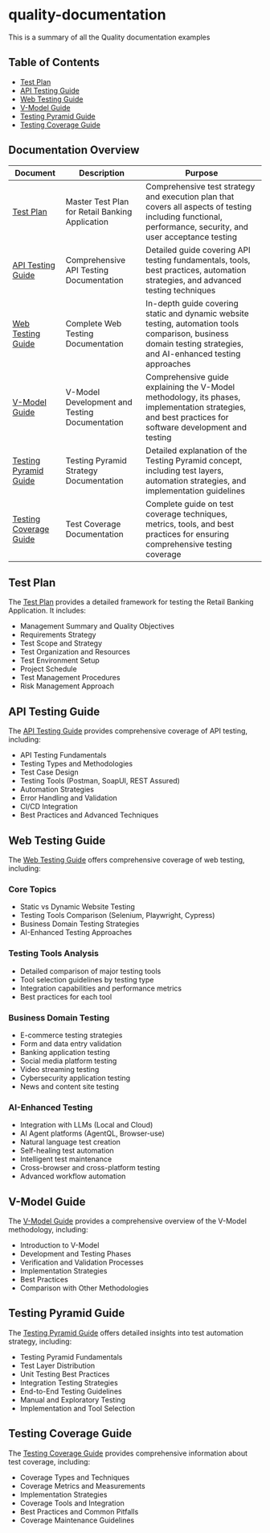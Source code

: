 # quality-documentation
This is a summary of all the Quality documentation examples

## Table of Contents
- [Test Plan](#test-plan)
- [API Testing Guide](#api-testing-guide)
- [Web Testing Guide](#web-testing-guide)
- [V-Model Guide](#v-model-guide)
- [Testing Pyramid Guide](#testing-pyramid-guide)
- [Testing Coverage Guide](#testing-coverage-guide)

## Documentation Overview

| Document | Description | Purpose |
|----------|-------------|---------|
| [Test Plan](TestPlan.md) | Master Test Plan for Retail Banking Application | Comprehensive test strategy and execution plan that covers all aspects of testing including functional, performance, security, and user acceptance testing |
| [API Testing Guide](ApiTesting.md) | Comprehensive API Testing Documentation | Detailed guide covering API testing fundamentals, tools, best practices, automation strategies, and advanced testing techniques |
| [Web Testing Guide](WebTesting.md) | Complete Web Testing Documentation | In-depth guide covering static and dynamic website testing, automation tools comparison, business domain testing strategies, and AI-enhanced testing approaches |
| [V-Model Guide](V-model.md) | V-Model Development and Testing Documentation | Comprehensive guide explaining the V-Model methodology, its phases, implementation strategies, and best practices for software development and testing |
| [Testing Pyramid Guide](testing-pyramid.md) | Testing Pyramid Strategy Documentation | Detailed explanation of the Testing Pyramid concept, including test layers, automation strategies, and implementation guidelines |
| [Testing Coverage Guide](Testing-coverage.md) | Test Coverage Documentation | Complete guide on test coverage techniques, metrics, tools, and best practices for ensuring comprehensive testing coverage |

## Test Plan
The [Test Plan](TestPlan.md) provides a detailed framework for testing the Retail Banking Application. It includes:

- Management Summary and Quality Objectives
- Requirements Strategy
- Test Scope and Strategy
- Test Organization and Resources
- Test Environment Setup
- Project Schedule
- Test Management Procedures
- Risk Management Approach

## API Testing Guide
The [API Testing Guide](ApiTesting.md) provides comprehensive coverage of API testing, including:

- API Testing Fundamentals
- Testing Types and Methodologies
- Test Case Design
- Testing Tools (Postman, SoapUI, REST Assured)
- Automation Strategies
- Error Handling and Validation
- CI/CD Integration
- Best Practices and Advanced Techniques

## Web Testing Guide
The [Web Testing Guide](WebTesting.md) offers comprehensive coverage of web testing, including:

### Core Topics
- Static vs Dynamic Website Testing
- Testing Tools Comparison (Selenium, Playwright, Cypress)
- Business Domain Testing Strategies
- AI-Enhanced Testing Approaches

### Testing Tools Analysis
- Detailed comparison of major testing tools
- Tool selection guidelines by testing type
- Integration capabilities and performance metrics
- Best practices for each tool

### Business Domain Testing
- E-commerce testing strategies
- Form and data entry validation
- Banking application testing
- Social media platform testing
- Video streaming testing
- Cybersecurity application testing
- News and content site testing

### AI-Enhanced Testing
- Integration with LLMs (Local and Cloud)
- AI Agent platforms (AgentQL, Browser-use)
- Natural language test creation
- Self-healing test automation
- Intelligent test maintenance
- Cross-browser and cross-platform testing
- Advanced workflow automation

## V-Model Guide
The [V-Model Guide](V-model.md) provides a comprehensive overview of the V-Model methodology, including:

- Introduction to V-Model
- Development and Testing Phases
- Verification and Validation Processes
- Implementation Strategies
- Best Practices
- Comparison with Other Methodologies

## Testing Pyramid Guide
The [Testing Pyramid Guide](testing-pyramid.md) offers detailed insights into test automation strategy, including:

- Testing Pyramid Fundamentals
- Test Layer Distribution
- Unit Testing Best Practices
- Integration Testing Strategies
- End-to-End Testing Guidelines
- Manual and Exploratory Testing
- Implementation and Tool Selection

## Testing Coverage Guide
The [Testing Coverage Guide](Testing-coverage.md) provides comprehensive information about test coverage, including:

- Coverage Types and Techniques
- Coverage Metrics and Measurements
- Implementation Strategies
- Coverage Tools and Integration
- Best Practices and Common Pitfalls
- Coverage Maintenance Guidelines
